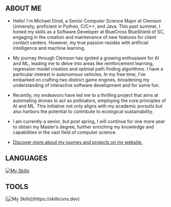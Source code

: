 ## ABOUT ME
* Hello! I'm Michael Elrod, a Senior Computer Science Major at Clemson University, proficient in Python, C/C++, and Java. This past summer, I honed my skills as a Software Developer at BlueCross BlueShield of SC, engaging in the creation and maintenance of new features for client contact centers. However, my true passion resides with artificial intelligence and machine learning.

* My journey through Clemson has ignited a growing enthusiasm for AI and ML, leading me to delve into areas like reinforcement learning, regression model creation and optimal path finding algorithms. I have a particular interest in autonomous vehicles. In my free time, I’ve embarked on crafting two distinct game engines, broadening my understanding of interactive software development and for some fun.

* Recently, my endeavors have led me to a thrilling project that aims at automating drones to act as pollinators, employing the core principles of AI and ML. This initiative not only aligns with my academic pursuits but also harbors the potential to contribute to ecological sustainability.

* I am currently a senior, but post spring, I will continue for one more year to obtain my Master’s degree, further enriching my knowledge and capabilities in the vast field of computer science.

* [Discover more about my journey and projects on my website.](MichaelElrod.dev "My Website")

## LANGUAGES
[![My Skills](https://skillicons.dev/icons?i=python,c,cpp,java,lua,html,css,js)](https://skillicons.dev)

## TOOLS
[![My Skills](https://skillicons.dev/icons?i=aws,azure,flutter,figma,unity,unreal,blender,)](https://skillicons.dev)
